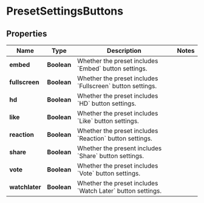 

# PresetSettingsButtons


## Properties

| Name | Type | Description | Notes |
|------------ | ------------- | ------------- | -------------|
|**embed** | **Boolean** | Whether the preset includes &#x60;Embed&#x60; button settings. |  |
|**fullscreen** | **Boolean** | Whether the preset includes &#x60;Fullscreen&#x60; button settings. |  |
|**hd** | **Boolean** | Whether the preset includes &#x60;HD&#x60; button settings. |  |
|**like** | **Boolean** | Whether the preset includes &#x60;Like&#x60; button settings. |  |
|**reaction** | **Boolean** | Whether the preset includes &#x60;Reaction&#x60; button settings. |  |
|**share** | **Boolean** | Whether the present includes &#x60;Share&#x60; button settings. |  |
|**vote** | **Boolean** | Whether the preset includes &#x60;Vote&#x60; button settings. |  |
|**watchlater** | **Boolean** | Whether the preset includes &#x60;Watch Later&#x60; button settings. |  |



